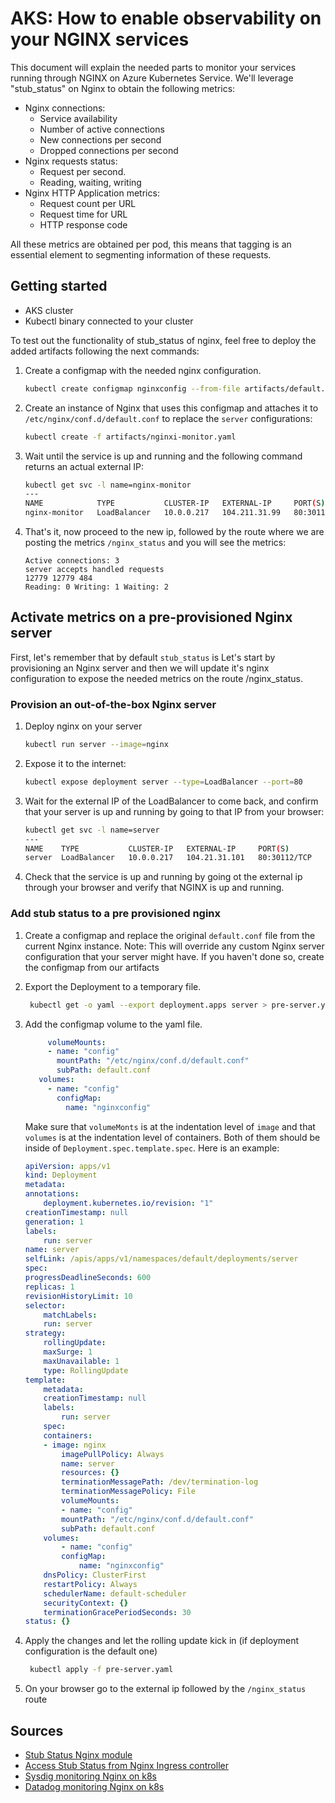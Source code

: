 # AKS: How to enable observability on your NGINX services

This document will explain the needed parts to monitor your services running through NGINX on Azure Kubernetes Service.
We'll leverage "stub_status" on Nginx to obtain the following metrics:

- Nginx connections:
  - Service availability
  - Number of active connections
  - New connections per second
  - Dropped connections per second
- Nginx requests status:
  - Request per second.
  - Reading, waiting, writing
- Nginx HTTP Application metrics:
  - Request count per URL
  - Request time for URL
  - HTTP response code

All these metrics are obtained per pod, this means that tagging is an essential element to segmenting information of these requests.


## Getting started

- AKS cluster
- Kubectl binary connected to your cluster

To test out the functionality of stub_status of nginx, feel free to deploy the added artifacts following the next commands:

1. Create a configmap with the needed nginx configuration.

    ```bash
    kubectl create configmap nginxconfig --from-file artifacts/default.conf
    ```

1. Create an instance of Nginx that uses this configmap and attaches it to `/etc/nginx/conf.d/default.conf` to replace the `server` configurations:

    ```bash
    kubectl create -f artifacts/nginxi-monitor.yaml
    ```
1. Wait until the service is up and running and the following command returns an actual external IP:

    ```bash
    kubectl get svc -l name=nginx-monitor
    ---
    NAME            TYPE           CLUSTER-IP   EXTERNAL-IP     PORT(S)        AGE
    nginx-monitor   LoadBalancer   10.0.0.217   104.211.31.99   80:30112/TCP   7m
    ```

1. That's it, now proceed to the new ip, followed by the route where we are posting the metrics `/nginx_status` and you will see the metrics:

    ```text
    Active connections: 3
    server accepts handled requests
    12779 12779 484
    Reading: 0 Writing: 1 Waiting: 2
    ```

## Activate metrics on a pre-provisioned Nginx server

First, let's remember that by default `stub_status` is 
Let's start by provisioning an Nginx server and then we will update it's nginx configuration to expose the needed metrics on the route /nginx_status.

### Provision an out-of-the-box Nginx server

1. Deploy nginx on your server

    ```bash
    kubectl run server --image=nginx
    ```

1. Expose it to the internet:

    ```bash
    kubectl expose deployment server --type=LoadBalancer --port=80
    ```
1. Wait for the external IP of the LoadBalancer to come back, and confirm that your server is up and running by going to that IP from your browser:

    ```bash
    kubectl get svc -l name=server
    ---
    NAME    TYPE           CLUSTER-IP   EXTERNAL-IP     PORT(S)        AGE
    server  LoadBalancer   10.0.0.217   104.21.31.101   80:30112/TCP   7m
    ```

1. Check that the service is up and running by going ot the external ip through your browser and verify that NGINX is up and running.

### Add stub status to a pre provisioned nginx

1. Create a configmap and replace the original `default.conf` file from the current Nginx instance. Note: This will override any custom Nginx server configuration that your server might have. If you haven't done so, create the configmap from our artifacts
2. Export the Deployment to a temporary file.

   ```bash
    kubectl get -o yaml --export deployment.apps server > pre-server.yaml
    ```

3. Add the configmap volume to the yaml file.

   ```yml
        volumeMounts:
        - name: "config"
          mountPath: "/etc/nginx/conf.d/default.conf"
          subPath: default.conf
      volumes:
        - name: "config"
          configMap:
            name: "nginxconfig"
    ```

    Make sure that `volumeMonts` is at the indentation level of `image` and that `volumes` is at the indentation level of containers. Both of them should be inside of `Deployment.spec.template.spec`. Here is an example: 

    ```yml
    apiVersion: apps/v1
    kind: Deployment
    metadata:
    annotations:
        deployment.kubernetes.io/revision: "1"
    creationTimestamp: null
    generation: 1
    labels:
        run: server
    name: server
    selfLink: /apis/apps/v1/namespaces/default/deployments/server
    spec:
    progressDeadlineSeconds: 600
    replicas: 1
    revisionHistoryLimit: 10
    selector:
        matchLabels:
        run: server
    strategy:
        rollingUpdate:
        maxSurge: 1
        maxUnavailable: 1
        type: RollingUpdate
    template:
        metadata:
        creationTimestamp: null
        labels:
            run: server
        spec:
        containers:
        - image: nginx
            imagePullPolicy: Always
            name: server
            resources: {}
            terminationMessagePath: /dev/termination-log
            terminationMessagePolicy: File
            volumeMounts:
            - name: "config"
            mountPath: "/etc/nginx/conf.d/default.conf"
            subPath: default.conf
        volumes:
            - name: "config"
            configMap:
                name: "nginxconfig"
        dnsPolicy: ClusterFirst
        restartPolicy: Always
        schedulerName: default-scheduler
        securityContext: {}
        terminationGracePeriodSeconds: 30
    status: {}
    ```
4. Apply the changes and let the rolling update kick in (if deployment configuration is the default one)

   ```bash
    kubectl apply -f pre-server.yaml
    ```

5. On your browser go to the external ip followed by the `/nginx_status` route

## Sources

- [Stub Status Nginx module](http://nginx.org/en/docs/http/ngx_http_stub_status_module.html)
- [Access Stub Status from Nginx Ingress controller](https://github.com/nginxinc/kubernetes-ingress/blob/master/docs/installation.md#5-access-the-live-activity-monitoring-dashboard--stub_status-page)
- [Sysdig monitoring Nginx on k8s](https://sysdig.com/blog/monitor-nginx-kubernetes/)
- [Datadog monitoring Nginx on k8s](https://www.datadoghq.com/blog/how-to-collect-nginx-metrics/)
